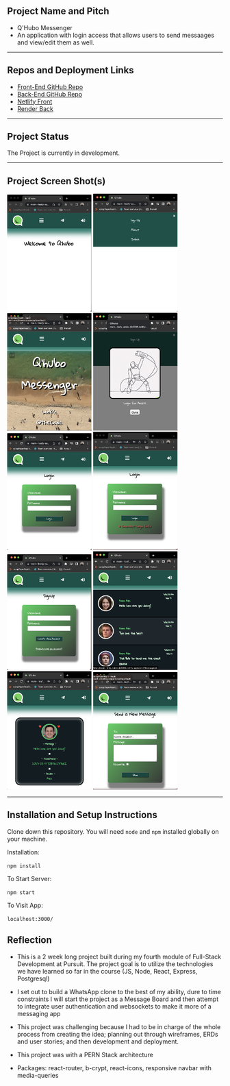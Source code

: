 ## Project Name and Pitch

- Q'Hubo Messenger
- An application with login access that allows users to send messaages and view/edit them as well.

---

## Repos and Deployment Links

- [Front-End GitHub Repo](https://github.com/bowersjuan/messaging-app-front)
- [Back-End GitHub Repo](https://github.com/bowersjuan/messaging-app-back)
- [Netlify Front](https://main--leafy-sable-4b9095.netlify.app/)
- [Render Back](https://dashboard.render.com/web/srv-cfkndsha6gductg2n4ug)

---

## Project Status

The Project is currently in development.

---

## Project Screen Shot(s)

<img src="./public/Assets/Views/Qhubo-Home.png" width="197px" alt="Home Page"/>
<img src="./public/Assets/Views/Qhubo-Dropdown-Nav.png" width="197x" alt="Home Page"/>
<img src="./public/Assets/Views/Qhubo-About.png" width="197px" alt="Home Page"/>
<img src="./public/Assets/Views/Qhubo-Login-Prompt.png" width="197x" alt="Home Page"/>
<img src="./public/Assets/Views/Qhubo-Login.png" width="197px" alt="Home Page"/>
<img src="./public/Assets/Views/Qhubo-Login-Incorrect.png" width="197px" alt="Home Page"/>
<img src="./public/Assets/Views/Qhubo-Signup.png" width="197px" alt="Home Page"/>
<img src="./public/Assets/Views/Qhubo-Index.png" width="197px" alt="Home Page"/>
<img src="./public/Assets/Views/Qhubo-Show.png" width="197px" alt="Home Page"/>
<img src="./public/Assets/Views/Qhubo-New-Message.png" width="197px" alt="Home Page"/>

---

## Installation and Setup Instructions

Clone down this repository. You will need `node` and `npm` installed globally on your machine.

Installation:

`npm install`

To Start Server:

`npm start`

To Visit App:

`localhost:3000/`

## Reflection

- This is a 2 week long project built during my fourth module of Full-Stack Development at Pursuit. The project goal is to utilize the technologies we have learned so far in the course (JS, Node, React, Express, Postgresql)

- I set out to build a WhatsApp clone to the best of my ability, dure to time constraints I will start the project as a Message Board and then attempt to integrate user authentication and websockets to make it more of a messaging app

- This project was challenging because I had to be in charge of the whole process from creating the idea; planning out through wireframes, ERDs and user stories; and then development and deployment.

- This project was with a PERN Stack architecture
- Packages: react-router, b-crypt, react-icons, responsive navbar with media-queries
